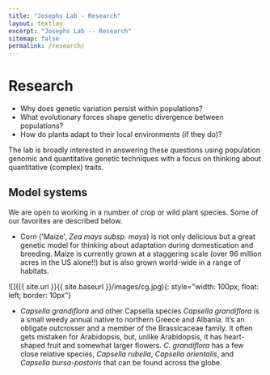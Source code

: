 ```yaml
---
title: "Josephs Lab - Research"
layout: textlay
excerpt: "Josephs Lab -- Research"
sitemap: false
permalink: /research/
---
```


# Research

- Why does genetic variation persist within populations? 
- What evolutionary forces shape genetic divergence between populations?
- How do plants adapt to their local environments (if they do)?

The lab is broadly interested in answering these questions using population genomic and quantitative genetic techniques with a focus on thinking about quantitative (complex) traits.


## Model systems

We are open to working in a number of crop or wild plant species. Some of our favorites are described below.

- Corn ('Maize', *Zea mays subsp. mays*) is not only delicious but a great genetic model for thinking about adaptation during domestication and breeding. Maize is currently grown at a staggering scale (over 96 million acres in the US alone!!) but is also grown world-wide in a range of habitats.

![]({{ site.url }}{{ site.baseurl }}/images/cg.jpg){: style="width: 100px; float: left; border: 10px"}

- *Capsella grandiflora* and other Capsella species
*Capsella grandiflora* is a small weedy annual native to northern Greece and Albania. It’s an obligate outcrosser and a member of the Brassicaceae family. It often gets mistaken for Arabidopsis, but, unlike Arabidopsis, it has heart-shaped fruit and somewhat larger flowers. *C. grandiflora* has a few close relative species, *Capsella rubella*, *Capsella orientalis*, and *Capsella bursa-pastoris* that can be found across the globe. 




